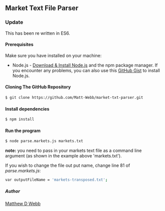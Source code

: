 ## Market Text File Parser

### Update
This has been re written in ES6.

#### Prerequisites
Make sure you have installed on your machine:
* Node.js - [Download & Install Node.js](https://nodejs.org/en/download/) and the npm package manager. If you encounter any problems, you can also use this [GitHub Gist](https://gist.github.com/isaacs/579814) to install Node.js.


#### Cloning The GitHub Repository

```bash
$ git clone https://github.com/Matt-Webb/market-txt-parser.git
```
#### Install dependencies

```bash
$ npm install
```
#### Run the program

```bash
$ node parse.markets.js markets.txt
```

**note:** you need to pass in your markets text file as a command line argument (as shown in the example above 'markets.txt').

If you wish to change the file out put name, change line 81 of _parse.markets.js_:

```bash
var outputFileName = 'markets-transposed.txt';
```
##### Author
[Matthew D Webb](http://webb.digital)
